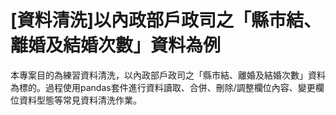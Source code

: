 # [資料清洗]以內政部戶政司之「縣市結、離婚及結婚次數」資料為例
本專案目的為練習資料清洗，以內政部戶政司之「縣市結、離婚及結婚次數」資料為標的。過程使用pandas套件進行資料讀取、合併、刪除/調整欄位內容、變更欄位資料型態等常見資料清洗作業。
